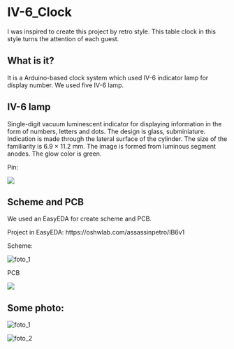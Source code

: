 # IV-6_Clock
I was inspired to create this project by retro style. This table clock in this style turns the attention of each guest.
## What is it?
It is a Arduino-based clock system which used IV-6 indicator lamp for display number.
We used five IV-6 lamp.
## IV-6 lamp
<p>Single-digit vacuum luminescent indicator for displaying information in the form of numbers, letters and dots. 
The design is glass, subminiature. Indication is made through the lateral surface of the cylinder.
The size of the familiarity is 6.9 × 11.2 mm. The image is formed from luminous segment anodes. The glow color is green.</p>
<p>Pin:</p>

![](http://begin.esxema.ru/wp-content/uploads/2014/01/iv6.jpg)

## Scheme and PCB
<p>We used an EasyEDA for create scheme and PCB.</p>
<p>Project in EasyEDA: https://oshwlab.com/assassinpetro/IB6v1 </p> 
<p>Scheme:</p> 

![foto_1](https://image.easyeda.com/histories/39f903ab9b2d4ff09a9e45f50fb572c8.png)

<p>PCB</p> 

![](https://image.easyeda.com/histories/9a845fad1e1b445ca19e5a2c9cdfe5b4.png)

## Some photo:

![foto_1](https://github.com/petro228/IV-6_Clock/blob/main/IV-6_1.jpg)

![foto_2](https://github.com/petro228/IV-6_Clock/blob/main/IV-6_2.jpg)
